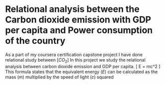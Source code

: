 # Relational analysis between the Carbon dioxide emission with GDP per capita and Power consumption of the country  
As a part of my coursera certification capstone project I have done relational study between \[$CO_{2}$\]
In this project we study the relational analysis between carbon dioxide emission and GDP per capita. 
\[
E = mc^2
\]
This formula states that the equivalent energy ($E$)
can be calculated as the mass ($m$) multiplied
by the speed of light ($c$) squared
